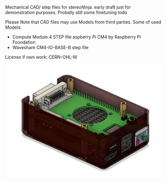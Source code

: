 Mechanical CAD/ step files for stereoNinja.
early draft just for demonstration purposes. Probally still some finetuning todo 

Please Note that CAD files may use Models from third parties. Some of used Models: 
- Compute Module 4 STEP file aspberry Pi CM4 by Raspberry Pi Foundation
- Waveshare CM4-IO-BASE-B step file  	

License if own work:
CERN-OHL-W 

![previw Image](ninjaHatPreview.JPG)